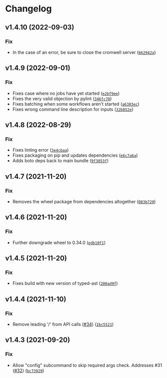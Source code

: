 # Changelog

<!--next-version-placeholder-->

## v1.4.10 (2022-09-03)
### Fix
* In the case of an error, be sure to close the cromwell server ([`662942a`](https://github.com/stjudecloud/oliver/commit/662942acc8fe7e5a07d03cac2cb447e1d3a09715))

## v1.4.9 (2022-09-01)
### Fix
* Fixes case where no jobs have yet started ([`e2bf9ee`](https://github.com/stjudecloud/oliver/commit/e2bf9ee8ee3caa07af766bacdb069e1a4a39d5e8))
* Fixes the very valid objection by pylint ([`346fc78`](https://github.com/stjudecloud/oliver/commit/346fc78afe7bea593101f67ad11ff3bf96560f8c))
* Fixes batching when some workflows aren't started ([`a6303ec`](https://github.com/stjudecloud/oliver/commit/a6303ec5a91ae04014aad34660c2fcb2a6d358aa))
* Fixes wrong command line description for inputs ([`32b852e`](https://github.com/stjudecloud/oliver/commit/32b852e695982c11555de963e5a410b16c99e0a3))

## v1.4.8 (2022-08-29)
### Fix
* Fixes linting error ([`3e4cbaa`](https://github.com/stjudecloud/oliver/commit/3e4cbaad6ec392d26bbf1dfba29e6aa06f419b8a))
* Fixes packaging on pip and updates dependencies ([`e6c7a6a`](https://github.com/stjudecloud/oliver/commit/e6c7a6aaf16b955d1baed7a5df78ea3f49600693))
* Adds boto deps back to main bundle ([`9f3853f`](https://github.com/stjudecloud/oliver/commit/9f3853ffdedff4a90da8c14aeeb505407f1e357b))

## v1.4.7 (2021-11-20)
### Fix
* Removes the wheel package from dependencies altogether ([`083b720`](https://github.com/stjudecloud/oliver/commit/083b7209bd45a2f1cc4ac51b8226498b0bb4af56))

## v1.4.6 (2021-11-20)
### Fix
* Further downgrade wheel to 0.34.0 ([`edb10f1`](https://github.com/stjudecloud/oliver/commit/edb10f1ad5023cffe6322b3f360f33a0fdb6bce5))

## v1.4.5 (2021-11-20)
### Fix
* Fixes build with new version of typed-ast ([`200ad9f`](https://github.com/stjudecloud/oliver/commit/200ad9ff74a03628e6c4ce913a6c2c139348968a))

## v1.4.4 (2021-11-10)
### Fix
* Remove leading '/' from API calls ([#34](https://github.com/stjudecloud/oliver/issues/34)) ([`1bc5521`](https://github.com/stjudecloud/oliver/commit/1bc552147d5c7f0c37b223c76d9a7afe006da0ac))

## v1.4.3 (2021-09-20)
### Fix
* Allow "config" subcommand to skip required args check. Addresses #31 ([#32](https://github.com/stjudecloud/oliver/issues/32)) ([`bc73929`](https://github.com/stjudecloud/oliver/commit/bc739298082b8631cff52096f9658684b8cd11ce))
